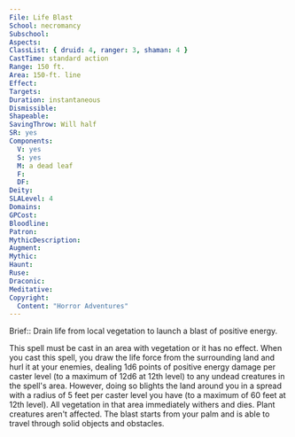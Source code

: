 ```yaml
---
File: Life Blast
School: necromancy
Subschool: 
Aspects: 
ClassList: { druid: 4, ranger: 3, shaman: 4 }
CastTime: standard action
Range: 150 ft.
Area: 150-ft. line
Effect: 
Targets: 
Duration: instantaneous
Dismissible: 
Shapeable: 
SavingThrow: Will half
SR: yes
Components:
  V: yes
  S: yes
  M: a dead leaf
  F: 
  DF: 
Deity: 
SLALevel: 4
Domains: 
GPCost: 
Bloodline: 
Patron: 
MythicDescription: 
Augment: 
Mythic: 
Haunt: 
Ruse: 
Draconic: 
Meditative: 
Copyright:
  Content: "Horror Adventures"
---
```

Brief:: Drain life from local vegetation to launch a blast of positive energy.

This spell must be cast in an area with vegetation or it has no effect. When you cast this spell, you draw the life force from the surrounding land and hurl it at your enemies, dealing 1d6 points of positive energy damage per caster level (to a maximum of 12d6 at 12th level) to any undead creatures in the spell's area. However, doing so blights the land around you in a spread with a radius of 5 feet per caster level you have (to a maximum of 60 feet at 12th level). All vegetation in that area immediately withers and dies. Plant creatures aren't affected.  The blast starts from your palm and is able to travel through solid objects and obstacles.
